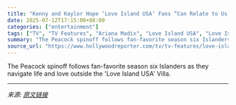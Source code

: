 ```yaml
---
title: "Kenny and Kaylor Hope ‘Love Island USA’ Fans “Can Relate to Us More” in ‘Beyond the Villa’"
date: 2025-07-12T17:15:00+08:00
categories: ["entertainment"]
tags: ["TV", "TV Features", "Ariana Madix", "Love Island USA", "Love Island: Beyond the Villa", "Peacock", "Reality TV"]
summary: "The Peacock spinoff follows fan-favorite season six Islanders as they navigate life and love outside the 'Love Island USA' Villa."
source_url: "https://www.hollywoodreporter.com/tv/tv-features/love-island-kenny-kaylor-beyond-the-villa-drama-interview-1236310701/"
---
```


The Peacock spinoff follows fan-favorite season six Islanders as they navigate life and love outside the 'Love Island USA' Villa.

---

*来源: [原文链接](https://www.hollywoodreporter.com/tv/tv-features/love-island-kenny-kaylor-beyond-the-villa-drama-interview-1236310701/)*
